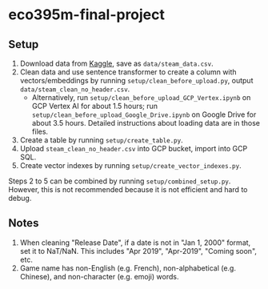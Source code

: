 # eco395m-final-project

## Setup
1. Download data from [Kaggle](https://www.kaggle.com/datasets/nikatomashvili/steam-games-dataset), save as `data/steam_data.csv`.
2. Clean data and use sentence transformer to create a column with vectors/embeddings by running `setup/clean_before_upload.py`, output `data/steam_clean_no_header.csv`.
    - Alternatively, run `setup/clean_before_upload_GCP_Vertex.ipynb` on GCP Vertex AI for about 1.5 hours; run `setup/clean_before_upload_Google_Drive.ipynb` on Google Drive for about 3.5 hours. Detailed instructions about loading data are in those files.
3. Create a table by running `setup/create_table.py`.
4. Upload `steam_clean_no_header.csv` into GCP bucket, import into GCP SQL.
5. Create vector indexes by running `setup/create_vector_indexes.py`.

Steps 2 to 5 can be combined by running `setup/combined_setup.py`. However, this is not recommended because it is not efficient and hard to debug.  

## Notes
1. When cleaning "Release Date", if a date is not in "Jan 1, 2000" format, set it to NaT/NaN. This includes "Apr 2019", "Apr-2019", "Coming soon", etc.
2. Game name has non-English (e.g. French), non-alphabetical (e.g. Chinese), and non-character (e.g. emoji) words.
